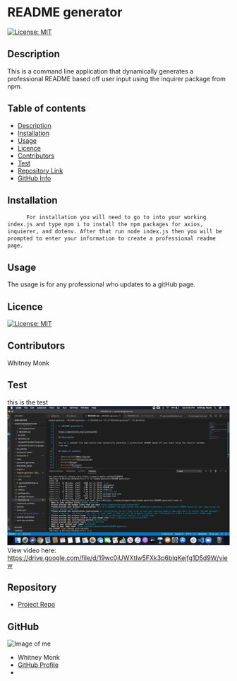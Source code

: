 
  # **README generator**
  
  [![License: MIT](https://img.shields.io/badge/License-MIT-yellow.svg)](https://opensource.org/licenses/MIT)

  
  ## Description 
  
  This is a command line application that dynamically generates a professional README based off user input using the inquirer package from npm.
  
  ## Table of contents
  
  - [Description](#Description)
  - [Installation](#Installation)
  - [Usage](#Usage)
  - [Licence](#Licence)
  - [Contributors](#Contributors)
  - [Test](#Test)
  - [Repository Link](#Repository)
  - [GitHub Info](#GitHub) 
  
  
  ## Installation
  
          For installation you will need to go to into your working index.js and type npm i to install the npm packages for axios, inquierer, and dotenv. After that run node index.js then you will be prompted to enter your information to create a professional readme page.
  
  ## Usage
  
  The usage is for any professional who updates to a gitHub page.
  
  ## Licence
  
  [![License: MIT](https://img.shields.io/badge/License-MIT-yellow.svg)](https://opensource.org/licenses/MIT)
  
  ## Contributors
  
  Whitney Monk
  
  ## Test
  
  this is the test
  ![readme generator.png](https://github.com/whitneym92/README-generator/blob/master/readme%20generator.png)
  View video here:
  https://drive.google.com/file/d/19wc0jUWXtlw5FXk3p6blqKejfg1D5d9W/view
  
  
  ## Repository
  
  - [Project Repo](https://github.com/whitneym92/README-generator)
  
  ## GitHub
  
  ![Image of me](https://avatars1.githubusercontent.com/u/62669510?v=4)
  - Whitney Monk
  - [GitHub Profile](https://github.com/whitneym92)
  - <null>
  
  
